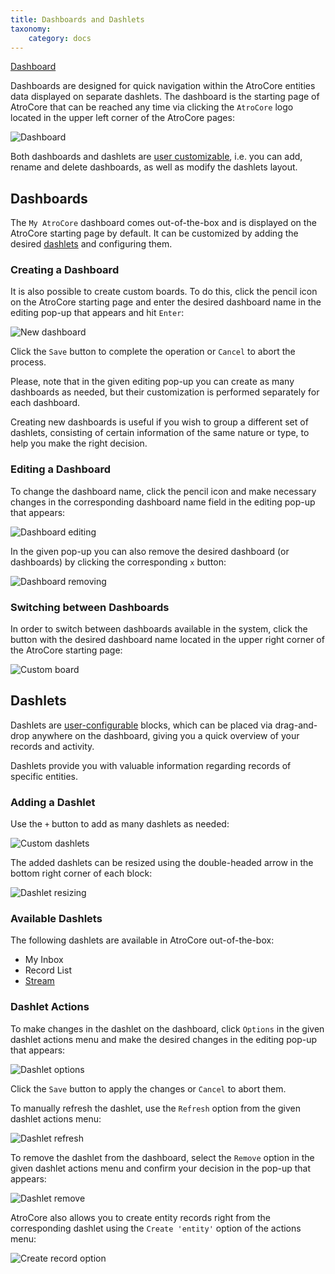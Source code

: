 ```yaml
---
title: Dashboards and Dashlets
taxonomy:
    category: docs
---
```


[Dashboard](https://help.atrocore.com/atrocore/installation)

Dashboards are designed for quick navigation within the AtroCore entities data displayed on separate dashlets. The dashboard is the starting page of AtroCore that can be reached any time via clicking the `AtroCore` logo located in the upper left corner of the AtroCore pages:

![Dashboard](./_assets/dashboard-interface.jpg)

Both dashboards and dashlets are [user customizable](./user-interface.md), i.e. you can add, rename and delete dashboards, as well as modify the dashlets layout.

## Dashboards

The `My AtroCore` dashboard comes out-of-the-box and is displayed on the AtroCore starting page by default. It can be customized by adding the desired [dashlets](#dashlets) and configuring them. 

### Creating a Dashboard

It is also possible to create custom boards. To do this, click the pencil icon on the AtroCore starting page and enter the desired dashboard name in the editing pop-up that appears and hit `Enter`:

![New dashboard](././_assets/dashboard-new-core.jpg)

Click the `Save` button to complete the operation or `Cancel` to abort the process.

Please, note that in the given editing pop-up you can create as many dashboards as needed, but their customization is performed separately for each dashboard. 

Creating new dashboards is useful if you wish to group a different set of dashlets, consisting of certain information of the same nature or type, to help you make the right decision.

### Editing a Dashboard

To change the dashboard name, click the pencil icon and make necessary changes in the corresponding dashboard name field in the editing pop-up that appears:

![Dashboard editing](././_assets/dashboard-editing.jpg)

In the given pop-up you can also remove the desired dashboard (or dashboards) by clicking the corresponding `x` button:

![Dashboard removing](././_assets/dashboard-removing.jpg)

### Switching between Dashboards

In order to switch between dashboards available in the system, click the button with the desired dashboard name located in the upper right corner of the AtroCore starting page:

![Custom board](././_assets/custom-board.jpg)

## Dashlets

Dashlets are [user-configurable](./user-interface.md) blocks, which can be placed via drag-and-drop anywhere on the dashboard, giving you a quick overview of your records and activity. 

Dashlets provide you with valuable information regarding records of specific entities.

### Adding a Dashlet

Use the `+` button to add as many dashlets as needed:

![Custom dashlets](././_assets/custom-dashlets-core.jpg)

The added dashlets can be resized using the double-headed arrow in the bottom right corner of each block:

![Dashlet resizing](././_assets/dashlet-resizing.jpg)

### Available Dashlets

The following dashlets are available in AtroCore out-of-the-box:
- My Inbox
- Record List
- [Stream](./stream.md)

### Dashlet Actions 

To make changes in the dashlet on the dashboard, click `Options` in the given dashlet actions menu and make the desired changes in the editing pop-up that appears:

![Dashlet options](././_assets/dashlet-options-core.jpg)

Click the `Save` button to apply the changes or `Cancel` to abort them.

To manually refresh the dashlet, use the `Refresh` option from the given dashlet actions menu:

![Dashlet refresh](././_assets/dashlet-refresh.jpg)

To remove the dashlet from the dashboard, select the `Remove` option in the given dashlet actions menu and confirm your decision in the pop-up that appears:

![Dashlet remove](././_assets/dashlet-remove-core.jpg)

AtroCore also allows you to create entity records right from the corresponding dashlet using the `Create 'entity'` option of the actions menu:

![Create record option](././_assets/create-record-option.jpg)
